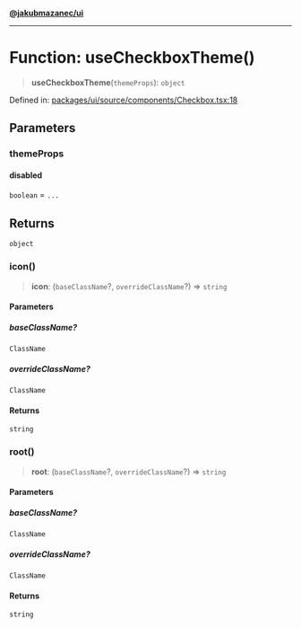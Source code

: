 [**@jakubmazanec/ui**](../README.md)

---

# Function: useCheckboxTheme()

> **useCheckboxTheme**(`themeProps`): `object`

Defined in:
[packages/ui/source/components/Checkbox.tsx:18](https://github.com/jakubmazanec/tools/blob/40ba1fb8bbde716fbe797d7886fffe14521e098a/packages/ui/source/components/Checkbox.tsx#L18)

## Parameters

### themeProps

#### disabled

`boolean` = `...`

## Returns

`object`

### icon()

> **icon**: (`baseClassName`?, `overrideClassName`?) => `string`

#### Parameters

##### baseClassName?

`ClassName`

##### overrideClassName?

`ClassName`

#### Returns

`string`

### root()

> **root**: (`baseClassName`?, `overrideClassName`?) => `string`

#### Parameters

##### baseClassName?

`ClassName`

##### overrideClassName?

`ClassName`

#### Returns

`string`
